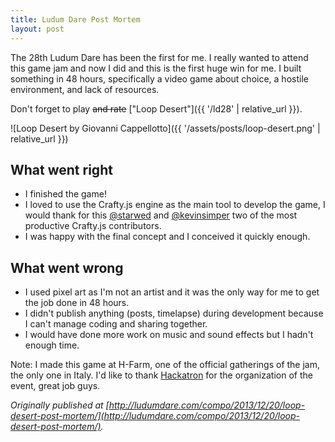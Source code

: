 ```yaml
---
title: Ludum Dare Post Mortem
layout: post
---
```


The 28th Ludum Dare has been the first for me. I really wanted to attend this
game jam and now I did and this is the first huge win for me. I built something
in 48 hours, specifically a video game about choice, a hostile environment, and
lack of resources.

Don't forget to play ~~and rate~~ ["Loop Desert"]({{ '/ld28' | relative_url }}).

![Loop Desert by Giovanni Cappellotto]({{ '/assets/posts/loop-desert.png' | relative_url }})

## What went right

* I finished the game!
* I loved to use the Crafty.js engine as the main tool to develop the game, I
  would thank for this [@starwed](https://github.com/starwed) and
  [@kevinsimper](https://github.com/kevinsimper) two of the most productive
  Crafty.js contributors.
* I was happy with the final concept and I conceived it quickly enough.

## What went wrong

* I used pixel art as I'm not an artist and it was the only way for me to get
  the job done in 48 hours.
* I didn't publish anything (posts, timelapse) during development because I
  can't manage coding and sharing together.
* I would have done more work on music and sound effects but I hadn't enough
  time.

Note: I made this game at H-Farm, one of the official gatherings of the jam, the
only one in Italy. I'd like to thank [Hackatron](http://hackatron.org/) for the
organization of the event, great job guys.

*Originally published at
[http://ludumdare.com/compo/2013/12/20/loop-desert-post-mortem/](http://ludumdare.com/compo/2013/12/20/loop-desert-post-mortem/).*